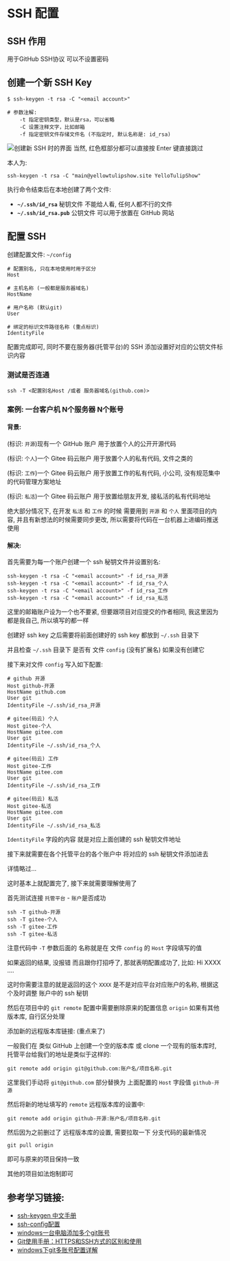 ﻿# SSH 配置

## SSH 作用
用于GitHub SSH协议 可以不设置密码


## 创建一个新 SSH Key
```shell
$ ssh-keygen -t rsa -C "<email account>"

# 参数注解:
    -t 指定密钥类型，默认是rsa，可以省略
    -C 设置注释文字，比如邮箱
    -f 指定密钥文件存储文件名 (不指定时, 默认名称是: id_rsa)
```
![创建新 SSH 时的界面](https://ytsimg.gitee.io/blog/yts_github_io/git/ssh/ssh_new_create.png)
当然, 红色框部分都可以直接按 Enter 键直接跳过

本人为:
```shell
ssh-keygen -t rsa -C "main@yellowtulipshow.site YelloTulipShow"
```

执行命令结束后在本地创建了两个文件:
* **`~/.ssh/id_rsa`**
    秘钥文件 不能给人看, 任何人都不行的文件
* **`~/.ssh/id_rsa.pub`**
    公钥文件 可以用于放置在 GitHub 网站

## 配置 SSH
创建配置文件: `~/config`
```shell
# 配置别名, 只在本地使用时用于区分
Host

# 主机名称 (一般都是服务器域名)
HostName

# 用户名称 (默认git)
User

# 绑定的标识文件路径名称 (重点标识)
IdentityFile
```
配置完成即可, 同时不要在服务器(托管平台)的 SSH 添加设置好对应的公钥文件标识内容

### 测试是否连通
```shell
ssh -T <配置别名Host /或者 服务器域名(github.com)>
```

### 案例: 一台客户机 N个服务器 N个账号
#### 背景:

(标识: `开源`)现有一个 GitHub 账户 用于放置个人的公开开源代码

(标识: `个人`)一个 Gitee 码云账户 用于放置个人的私有代码, 文件之类的

(标识: `工作`)一个 Gitee 码云账户 用于放置工作的私有代码, 小公司, 没有规范集中的代码管理方案地址

(标识: `私活`)一个 Gitee 码云账户 用于放置给朋友开发, 接私活的私有代码地址

绝大部分情况下, 在开发 `私活` 和 `工作` 的时候 需要用到 `开源` 和 `个人` 里面项目的内容, 并且有新想法的时候需要同步更改, 所以需要将代码在一台机器上进编码推送使用

#### 解决:

首先需要为每一个账户创建一个 ssh 秘钥文件并设置别名:
```shell
ssh-keygen -t rsa -C "<email account>" -f id_rsa_开源
ssh-keygen -t rsa -C "<email account>" -f id_rsa_个人
ssh-keygen -t rsa -C "<email account>" -f id_rsa_工作
ssh-keygen -t rsa -C "<email account>" -f id_rsa_私活
```
这里的邮箱账户设为一个也不要紧, 但要跟项目对应提交的作者相同, 我这里因为都是我自己, 所以填写的都一样

创建好 ssh key 之后需要将前面创建好的 ssh key 都放到 `~/.ssh` 目录下

并且检查 `~/.ssh` 目录下 是否有 文件 `config` (没有扩展名) 如果没有创建它

接下来对文件 `config` 写入如下配置:
```shell
# github 开源
Host github-开源
HostName github.com
User git
IdentityFile ~/.ssh/id_rsa_开源

# gitee(码云) 个人
Host gitee-个人
HostName gitee.com
User git
IdentityFile ~/.ssh/id_rsa_个人

# gitee(码云) 工作
Host gitee-工作
HostName gitee.com
User git
IdentityFile ~/.ssh/id_rsa_工作

# gitee(码云) 私活
Host gitee-私活
HostName gitee.com
User git
IdentityFile ~/.ssh/id_rsa_私活
```

`IdentityFile` 字段的内容 就是对应上面创建的 ssh 秘钥文件地址

接下来就需要在各个托管平台的各个账户中 将对应的 ssh 秘钥文件添加进去

详情略过...

这时基本上就配置完了, 接下来就需要理解使用了

首先测试连接 `托管平台` - `账户`是否成功
```shell
ssh -T github-开源
ssh -T gitee-个人
ssh -T gitee-工作
ssh -T gitee-私活
```
注意代码中 `-T` 参数后面的 名称就是在 文件 `config` 的 `Host` 字段填写的值

如果返回的结果, 没报错 而且跟你打招呼了, 那就表明配置成功了, 比如: Hi XXXX ....

这时你需要注意的就是返回的这个 `XXXX` 是不是对应平台对应账户的名称, 根据这个及时调整 账户中的 ssh 秘钥

然后在项目中的 `git remote` 配置中需要删除原来的配置信息 `origin` 如果有其他版本库, 自行区分处理

添加新的远程版本库链接: (重点来了)

一般我们在 类似 GitHub 上创建一个空的版本库 或 clone 一个现有的版本库时, 托管平台给我们的地址是类似于这样的:
```shell
git remote add origin git@github.com:账户名/项目名称.git
```

这里我们手动将 `git@github.com` 部分替换为 上面配置的 `Host` 字段值 `github-开源`

然后将新的地址填写的 `remote` 远程版本库的设置中:
```shell
git remote add origin github-开源:账户名/项目名称.git
```

然后因为之前删过了 远程版本库的设置, 需要拉取一下 分支代码的最新情况
```shell
git pull origin
```
即可与原来的项目保持一致

其他的项目如法炮制即可

## 参考学习链接:
* [ssh-keygen 中文手册](http://www.jinbuguo.com/openssh/ssh-keygen.html)
* [ssh-config配置](https://blog.csdn.net/huasonl88/article/details/52166876)
* [windows一台电脑添加多个git账号](https://blog.csdn.net/qq1332479771/article/details/70149616)
* [Git使用手册：HTTPS和SSH方式的区别和使用](https://www.cnblogs.com/lqfxyy/p/5740720.html)
* [windows下git多账号配置详解](https://jingyan.baidu.com/article/ab69b2708d09382ca7189f9b.html)
